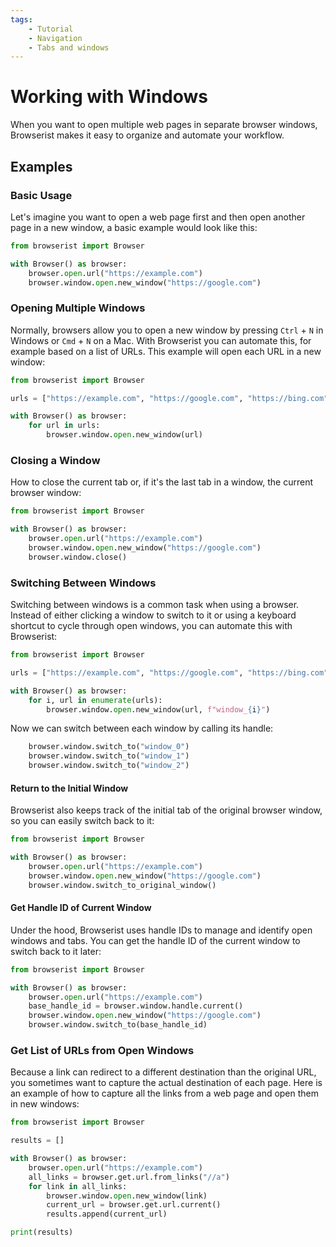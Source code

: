 ```yaml
---
tags:
    - Tutorial
    - Navigation
    - Tabs and windows
---
```


# Working with Windows
When you want to open multiple web pages in separate browser windows, Browserist makes it easy to organize and automate your workflow.

## Examples
### Basic Usage
Let's imagine you want to open a web page first and then open another page in a new window, a basic example would look like this:

```python linenums="1"
from browserist import Browser

with Browser() as browser:
    browser.open.url("https://example.com")
    browser.window.open.new_window("https://google.com")
```

### Opening Multiple Windows
Normally, browsers allow you to open a new window by pressing `Ctrl` + `N` in Windows or `Cmd` + `N` on a Mac. With Browserist you can automate this, for example based on a list of URLs. This example will open each URL in a new window:

```python linenums="1"
from browserist import Browser

urls = ["https://example.com", "https://google.com", "https://bing.com"]

with Browser() as browser:
    for url in urls:
        browser.window.open.new_window(url)
```

### Closing a Window
How to close the current tab or, if it's the last tab in a window, the current browser window:

```python linenums="1"
from browserist import Browser

with Browser() as browser:
    browser.open.url("https://example.com")
    browser.window.open.new_window("https://google.com")
    browser.window.close()
```

### Switching Between Windows
Switching between windows is a common task when using a browser. Instead of either clicking a window to switch to it or using a keyboard shortcut to cycle through open windows, you can automate this with Browserist:

```python linenums="1"
from browserist import Browser

urls = ["https://example.com", "https://google.com", "https://bing.com"]

with Browser() as browser:
    for i, url in enumerate(urls):
        browser.window.open.new_window(url, f"window_{i}")
```

Now we can switch between each window by calling its handle:

```python linenums="8"
    browser.window.switch_to("window_0")
    browser.window.switch_to("window_1")
    browser.window.switch_to("window_2")
```

#### Return to the Initial Window
Browserist also keeps track of the initial tab of the original browser window, so you can easily switch back to it:

```python linenums="1"
from browserist import Browser

with Browser() as browser:
    browser.open.url("https://example.com")
    browser.window.open.new_window("https://google.com")
    browser.window.switch_to_original_window()
```

#### Get Handle ID of Current Window
Under the hood, Browserist uses handle IDs to manage and identify open windows and tabs. You can get the handle ID of the current window to switch back to it later:

```python linenums="1"
from browserist import Browser

with Browser() as browser:
    browser.open.url("https://example.com")
    base_handle_id = browser.window.handle.current()
    browser.window.open.new_window("https://google.com")
    browser.window.switch_to(base_handle_id)
```

### Get List of URLs from Open Windows
Because a link can redirect to a different destination than the original URL, you sometimes want to capture the actual destination of each page. Here is an example of how to capture all the links from a web page and open them in new windows:

```python linenums="1"
from browserist import Browser

results = []

with Browser() as browser:
    browser.open.url("https://example.com")
    all_links = browser.get.url.from_links("//a")
    for link in all_links:
        browser.window.open.new_window(link)
        current_url = browser.get.url.current()
        results.append(current_url)

print(results)
```
